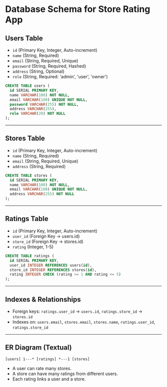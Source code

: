 # Database Schema for Store Rating App

## Users Table
- `id` (Primary Key, Integer, Auto-increment)
- `name` (String, Required)
- `email` (String, Required, Unique)
- `password` (String, Required, Hashed)
- `address` (String, Optional)
- `role` (String, Required: 'admin', 'user', 'owner')

```sql
CREATE TABLE users (
  id SERIAL PRIMARY KEY,
  name VARCHAR(100) NOT NULL,
  email VARCHAR(100) UNIQUE NOT NULL,
  password VARCHAR(255) NOT NULL,
  address VARCHAR(255),
  role VARCHAR(20) NOT NULL
);
```

---

## Stores Table
- `id` (Primary Key, Integer, Auto-increment)
- `name` (String, Required)
- `email` (String, Required, Unique)
- `address` (String, Required)

```sql
CREATE TABLE stores (
  id SERIAL PRIMARY KEY,
  name VARCHAR(100) NOT NULL,
  email VARCHAR(100) UNIQUE NOT NULL,
  address VARCHAR(255) NOT NULL
);
```

---

## Ratings Table
- `id` (Primary Key, Integer, Auto-increment)
- `user_id` (Foreign Key → users.id)
- `store_id` (Foreign Key → stores.id)
- `rating` (Integer, 1-5)

```sql
CREATE TABLE ratings (
  id SERIAL PRIMARY KEY,
  user_id INTEGER REFERENCES users(id),
  store_id INTEGER REFERENCES stores(id),
  rating INTEGER CHECK (rating >= 1 AND rating <= 5)
);
```

---

## Indexes & Relationships
- Foreign keys: `ratings.user_id` → `users.id`, `ratings.store_id` → `stores.id`
- Indexes on: `users.email`, `stores.email`, `stores.name`, `ratings.user_id`, `ratings.store_id`

---

## ER Diagram (Textual)

```
[users] 1---* [ratings] *---1 [stores]
```

- A user can rate many stores.
- A store can have many ratings from different users.
- Each rating links a user and a store.

